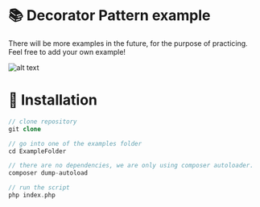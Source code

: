 # 📚 Decorator Pattern example

There will be more examples in the future, for the purpose of practicing. Feel free to add your own example!

![alt text](https://i.imgur.com/vVvMBDv.png)

# 🔧 Installation

```php
// clone repository
git clone

// go into one of the examples folder
cd ExampleFolder

// there are no dependencies, we are only using composer autoloader.
composer dump-autoload

// run the script
php index.php
```
